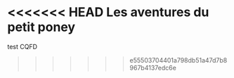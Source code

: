 <<<<<<< HEAD
Les aventures du petit poney
=======
test
CQFD
>>>>>>> e55503704401a798db51a47d7b8967b4137edc6e
